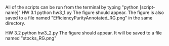 All of the scripts can be run from the terminal by typing "python [script-name]"
HW 3.1
	python hw3_1.py
	The figure should appear. The figure is also saved to a file named "EfficiencyPurityAnnotated_RG.png" in the same directory.

HW 3.2
	python hw3_2.py
	The figure should appear. It will be saved to a file named "stocks_RG.png"